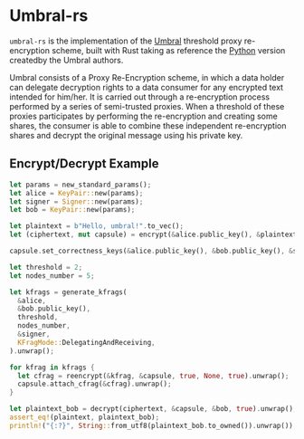 # Umbral-rs

`umbral-rs` is the implementation of the [Umbral](https://github.com/nucypher/umbral-doc/blob/master/umbral-doc.pdf) threshold proxy re-encryption scheme, built with Rust taking as reference the [Python](https://github.com/nucypher/pyUmbral) version createdby the Umbral authors.

Umbral consists of a Proxy Re-Encryption scheme, in which a data holder can delegate decryption rights to a data consumer for any encrypted text intended for him/her. It is carried out through a re-encryption process performed by a series of semi-trusted proxies. When a threshold of these proxies participates by performing the re-encryption and creating some shares, the consumer is able to combine these independent re-encryption shares and decrypt the original message using his private key.

## Encrypt/Decrypt Example

```rust
let params = new_standard_params();
let alice = KeyPair::new(params);
let signer = Signer::new(params);
let bob = KeyPair::new(params);

let plaintext = b"Hello, umbral!".to_vec();
let (ciphertext, mut capsule) = encrypt(&alice.public_key(), &plaintext).unwrap();

capsule.set_correctness_keys(&alice.public_key(), &bob.public_key(), &signer.public_key());

let threshold = 2;
let nodes_number = 5;

let kfrags = generate_kfrags(
  &alice,
  &bob.public_key(),
  threshold,
  nodes_number,
  &signer,
  KFragMode::DelegatingAndReceiving,
).unwrap();

for kfrag in kfrags {
  let cfrag = reencrypt(&kfrag, &capsule, true, None, true).unwrap();
  capsule.attach_cfrag(&cfrag).unwrap();
}

let plaintext_bob = decrypt(ciphertext, &capsule, &bob, true).unwrap();
assert_eq!(plaintext, plaintext_bob);
println!("{:?}", String::from_utf8(plaintext_bob.to_owned()).unwrap());
```
